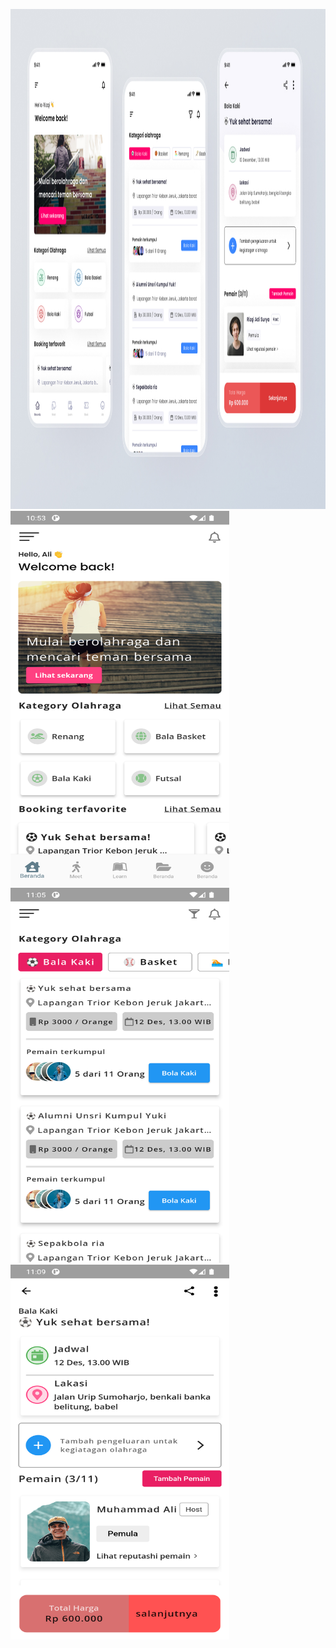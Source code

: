 <img src="https://github.com/mscsapan/PlayTo-App/blob/main/design/design.jpg" height=800 width=1200></br>
<img src="https://github.com/mscsapan/PlayTo-App/blob/main/design/ss01.png?raw=true" height=600 width=350>
<img src="https://github.com/mscsapan/PlayTo-App/blob/main/design/ss02.png?raw=true" height=600 width=350>
<img src="https://github.com/mscsapan/PlayTo-App/blob/main/design/ss03.png?raw=true" height=600 width=350>
